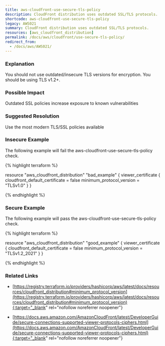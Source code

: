 ```yaml
---
title: aws-cloudfront-use-secure-tls-policy
description: CloudFront distribution uses outdated SSL/TLS protocols.
shortcode: aws-cloudfront-use-secure-tls-policy
legacy: AWS021
summary: CloudFront distribution uses outdated SSL/TLS protocols. 
resources: [aws_cloudfront_distribution] 
permalink: /docs/aws/cloudfront/use-secure-tls-policy/
redirect_from: 
  - /docs/aws/AWS021/
---
```


### Explanation


You should not use outdated/insecure TLS versions for encryption. You should be using TLS v1.2+.


### Possible Impact
Outdated SSL policies increase exposure to known vulnerabilities

### Suggested Resolution
Use the most modern TLS/SSL policies available


### Insecure Example

The following example will fail the aws-cloudfront-use-secure-tls-policy check.

{% highlight terraform %}

resource "aws_cloudfront_distribution" "bad_example" {
  viewer_certificate {
    cloudfront_default_certificate = false
    minimum_protocol_version = "TLSv1.0"
  }
}

{% endhighlight %}



### Secure Example

The following example will pass the aws-cloudfront-use-secure-tls-policy check.

{% highlight terraform %}

resource "aws_cloudfront_distribution" "good_example" {
  viewer_certificate {
    cloudfront_default_certificate = false
    minimum_protocol_version = "TLSv1.2_2021"
  }
}

{% endhighlight %}



### Related Links


- [https://registry.terraform.io/providers/hashicorp/aws/latest/docs/resources/cloudfront_distribution#minimum_protocol_version](https://registry.terraform.io/providers/hashicorp/aws/latest/docs/resources/cloudfront_distribution#minimum_protocol_version){:target="_blank" rel="nofollow noreferrer noopener"}

- [https://docs.aws.amazon.com/AmazonCloudFront/latest/DeveloperGuide/secure-connections-supported-viewer-protocols-ciphers.html](https://docs.aws.amazon.com/AmazonCloudFront/latest/DeveloperGuide/secure-connections-supported-viewer-protocols-ciphers.html){:target="_blank" rel="nofollow noreferrer noopener"}


